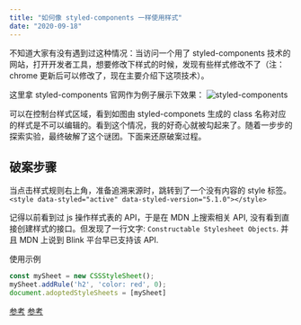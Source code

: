 ```yaml
---
title: "如何像 styled-components 一样使用样式"
date: "2020-09-18"
---
```


不知道大家有没有遇到过这种情况：当访问一个用了 styled-components 技术的网站，打开开发者工具，想要修改下样式的时候，发现有些样式修改不了（注：chrome 更新后可以修改了，现在主要介绍下这项技术）。

这里拿 styled-components 官网作为例子展示下效果：
![styled-components](/assets/styled-components.png)

可以在控制台样式区域，看到如图由 styled-componets 生成的 class 名称对应的样式是不可以编辑的。看到这个情况，我的好奇心就被勾起来了。随着一步步的探索实验，最终破解了这个谜团。下面来还原破案过程。

## 破案步骤

当点击样式规则右上角，准备追溯来源时，跳转到了一个没有内容的 style 标签。`<style data-styled="active" data-styled-version="5.1.0"></style>`

记得以前看到过 js 操作样式表的 API，于是在 MDN 上搜索相关 API, 没有看到直接创建样式的接口。但发现了一行文字: `Constructable Stylesheet Objects`. 并且 MDN 上说到 Blink 平台早已支持该 API.

使用示例
```javascript
const mySheet = new CSSStyleSheet();
mySheet.addRule('h2', 'color: red', 0);
document.adoptedStyleSheets = [mySheet]
```
[参考](https://developer.mozilla.org/zh-CN/docs/Web/API/CSSStyleSheet)
[参考](https://wicg.github.io/construct-stylesheets/)
